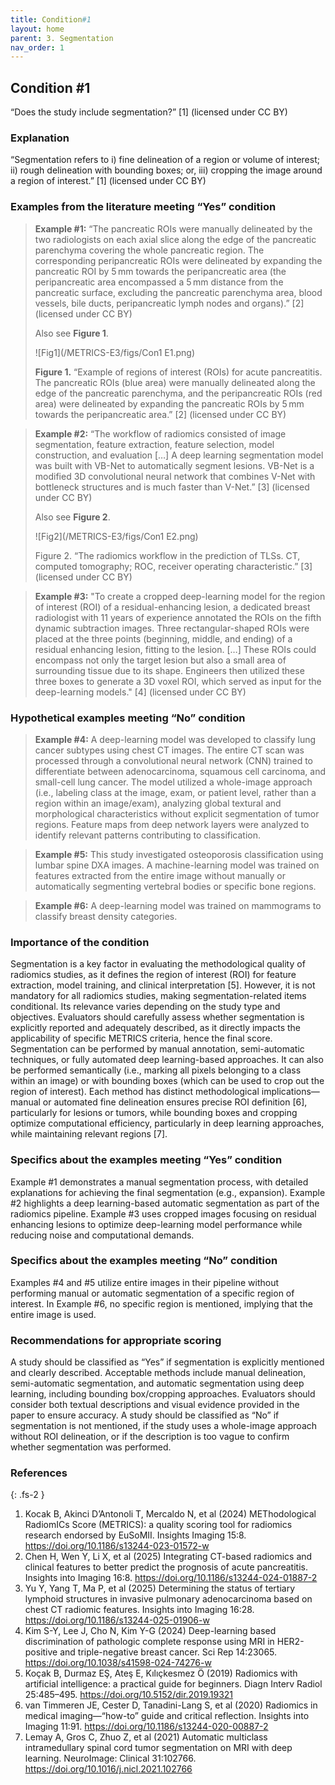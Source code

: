 ```yaml
---
title: Condition#1
layout: home
parent: 3. Segmentation
nav_order: 1
---
```


## Condition #1
“Does the study include segmentation?” [1]  (licensed under CC BY)

### Explanation
“Segmentation refers to i) fine delineation of a region or volume of interest; ii) rough delineation with bounding boxes; or, iii) cropping the image around a region of interest.” [1]  (licensed under CC BY)

### Examples from the literature meeting “Yes” condition 
> **Example #1:** “The pancreatic ROIs were manually delineated by the two radiologists on each axial slice along the edge of the pancreatic parenchyma covering the whole pancreatic region. The corresponding peripancreatic ROIs were delineated by expanding the pancreatic ROI by 5 mm towards the peripancreatic area (the peripancreatic area encompassed a 5 mm distance from the pancreatic surface, excluding the pancreatic parenchyma area, blood vessels, bile ducts, peripancreatic lymph nodes and organs).” [2] (licensed under CC BY)
>
> Also see **Figure 1**.
>
>![Fig1](/METRICS-E3/figs/Con1 E1.png) 
>
> **Figure 1.** “Example of regions of interest (ROIs) for acute pancreatitis. The pancreatic ROIs (blue area) were manually delineated along the edge of the pancreatic parenchyma, and the peripancreatic ROIs (red area) were delineated by expanding the pancreatic ROIs by 5 mm towards the peripancreatic area.” [2] (licensed under CC BY)

> **Example #2:** “The workflow of radiomics consisted of image segmentation, feature extraction, feature selection, model construction, and evaluation […] A deep learning segmentation model was built with VB-Net to automatically segment lesions. VB-Net is a modified 3D convolutional neural network that combines V-Net with bottleneck structures and is much faster than V-Net.” [3] (licensed under CC BY)
>
> Also see **Figure 2**.
>
>![Fig2](/METRICS-E3/figs/Con1 E2.png) 
>
>Figure 2. “The radiomics workflow in the prediction of TLSs. CT, computed tomography; ROC, receiver operating characteristic.” [3] (licensed under CC BY)

> **Example #3:** "To create a cropped deep-learning model for the region of interest (ROI) of a residual-enhancing lesion, a dedicated breast radiologist with 11 years of experience annotated the ROIs on the fifth dynamic subtraction images. Three rectangular-shaped ROIs were placed at the three points (beginning, middle, and ending) of a residual enhancing lesion, fitting to the lesion. […] These ROIs could encompass not only the target lesion but also a small area of surrounding tissue due to its shape. Engineers then utilized these three boxes to generate a 3D voxel ROI, which served as input for the deep-learning models." [4] (licensed under CC BY)

### Hypothetical examples meeting “No” condition
> **Example #4:** A deep-learning model was developed to classify lung cancer subtypes using chest CT images. The entire CT scan was processed through a convolutional neural network (CNN) trained to differentiate between adenocarcinoma, squamous cell carcinoma, and small-cell lung cancer. The model utilized a whole-image approach (i.e., labeling class at the image, exam, or patient level, rather than a region within an image/exam), analyzing global textural and morphological characteristics without explicit segmentation of tumor regions. Feature maps from deep network layers were analyzed to identify relevant patterns contributing to classification.

> **Example #5:** This study investigated osteoporosis classification using lumbar spine DXA images. A machine-learning model was trained on features extracted from the entire image without manually or automatically segmenting vertebral bodies or specific bone regions.

> **Example #6:** A deep-learning model was trained on mammograms to classify breast density categories.

### Importance of the condition
Segmentation is a key factor in evaluating the methodological quality of radiomics studies, as it defines the region of interest (ROI) for feature extraction, model training, and clinical interpretation [5]. However, it is not mandatory for all radiomics studies, making segmentation-related items conditional. Its relevance varies depending on the study type and objectives. Evaluators should carefully assess whether segmentation is explicitly reported and adequately described, as it directly impacts the applicability of specific METRICS criteria, hence the final score.
Segmentation can be performed by manual annotation, semi-automatic techniques,  or fully automated deep learning-based approaches. It can also be performed semantically (i.e., marking all pixels belonging to a class within an image) or with bounding boxes (which can be used to crop out the region of interest). Each method has distinct methodological implications—manual or automated fine delineation ensures precise ROI definition [6], particularly for lesions or tumors, while bounding boxes and cropping optimize computational efficiency, particularly in deep learning approaches, while maintaining relevant regions [7].

### Specifics about the examples meeting “Yes” condition	
Example #1 demonstrates a manual segmentation process, with detailed explanations for achieving the final segmentation (e.g., expansion). Example #2 highlights a deep learning-based automatic segmentation as part of the radiomics pipeline. Example #3 uses cropped images focusing on residual enhancing lesions to optimize deep-learning model performance while reducing noise and computational demands.

### Specifics about the examples meeting “No” condition
Examples #4 and #5 utilize entire images in their pipeline without performing manual or automatic segmentation of a specific region of interest. In Example #6, no specific region is mentioned, implying that the entire image is used.

### Recommendations for appropriate scoring
A study should be classified as “Yes” if segmentation is explicitly mentioned and clearly described. Acceptable methods include manual delineation, semi-automatic segmentation, and automatic segmentation using deep learning, including bounding box/cropping approaches. Evaluators should consider both textual descriptions and visual evidence provided in the paper to ensure accuracy.
A study should be classified as “No” if segmentation is not mentioned, if the study uses a whole-image approach without ROI delineation, or if the description is too vague to confirm whether segmentation was performed.

### References

{: .fs-2 }

1. 	Kocak B, Akinci D’Antonoli T, Mercaldo N, et al (2024) METhodological RadiomICs Score (METRICS): a quality scoring tool for radiomics research endorsed by EuSoMII. Insights Imaging 15:8. https://doi.org/10.1186/s13244-023-01572-w
2. 	Chen H, Wen Y, Li X, et al (2025) Integrating CT-based radiomics and clinical features to better predict the prognosis of acute pancreatitis. Insights into Imaging 16:8. https://doi.org/10.1186/s13244-024-01887-2
3. 	Yu Y, Yang T, Ma P, et al (2025) Determining the status of tertiary lymphoid structures in invasive pulmonary adenocarcinoma based on chest CT radiomic features. Insights into Imaging 16:28. https://doi.org/10.1186/s13244-025-01906-w
4. 	Kim S-Y, Lee J, Cho N, Kim Y-G (2024) Deep-learning based discrimination of pathologic complete response using MRI in HER2-positive and triple-negative breast cancer. Sci Rep 14:23065. https://doi.org/10.1038/s41598-024-74276-w
5. 	Koçak B, Durmaz EŞ, Ateş E, Kılıçkesmez Ö (2019) Radiomics with artificial intelligence: a practical guide for beginners. Diagn Interv Radiol 25:485–495. https://doi.org/10.5152/dir.2019.19321
6. 	van Timmeren JE, Cester D, Tanadini-Lang S, et al (2020) Radiomics in medical imaging—“how-to” guide and critical reflection. Insights into Imaging 11:91. https://doi.org/10.1186/s13244-020-00887-2
7. 	Lemay A, Gros C, Zhuo Z, et al (2021) Automatic multiclass intramedullary spinal cord tumor segmentation on MRI with deep learning. NeuroImage: Clinical 31:102766. https://doi.org/10.1016/j.nicl.2021.102766

